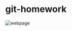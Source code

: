 # git-homework


![webpage](https://github.com/user-attachments/assets/f07b5263-12af-4c1b-8398-ed44f6f007bb)
